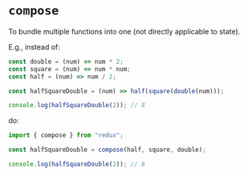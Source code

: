 # `compose`

To bundle multiple functions into one (not directly applicable to state).

E.g., instead of:

```js
const double = (num) => num * 2;
const square = (num) => num * num;
const half = (num) => num / 2;

const halfSquareDouble = (num) => half(square(double(num)));

console.log(halfSquareDouble(2)); // 8
```

do:

```js
import { compose } from "redux";

const halfSquareDouble = compose(half, square, double);

console.log(halfSquareDouble(2)); // 8
```
